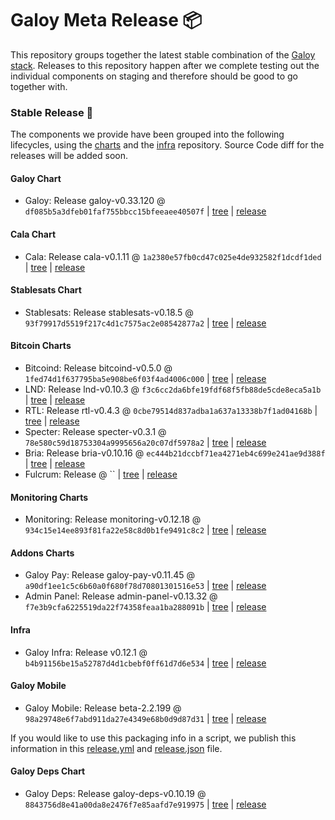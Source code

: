 # Galoy Meta Release 📦

This repository groups together the latest stable combination of the [Galoy stack](https://github.com/GaloyMoney/awesome-galoy#tech-components).
Releases to this repository happen after we complete testing out the individual components on staging and therefore should be good to go together with.

### Stable Release 🎉

The components we provide have been grouped into the following lifecycles, using the [charts](https://github.com/GaloyMoney/charts) and the [infra](https://github.com/GaloyMoney/galoy-infra) repository.
Source Code diff for the releases will be added soon.

#### Galoy Chart
- Galoy: Release galoy-v0.33.120 @ `df085b5a3dfeb01faf755bbcc15bfeeaee40507f` | [tree](https://github.com/GaloyMoney/charts/tree/df085b5a3dfeb01faf755bbcc15bfeeaee40507f/charts/galoy) | [release](https://github.com/GaloyMoney/charts/releases/tag/galoy-v0.33.120)

#### Cala Chart
- Cala: Release cala-v0.1.11 @ `1a2380e57fb0cd47c025e4de932582f1dcdf1ded` | [tree](https://github.com/GaloyMoney/charts/tree/1a2380e57fb0cd47c025e4de932582f1dcdf1ded/charts/cala) | [release](https://github.com/GaloyMoney/charts/releases/tag/cala-v0.1.11)

#### Stablesats Chart
- Stablesats: Release stablesats-v0.18.5 @ `93f79917d5519f217c4d1c7575ac2e08542877a2` | [tree](https://github.com/GaloyMoney/charts/tree/93f79917d5519f217c4d1c7575ac2e08542877a2/charts/stablesats) | [release](https://github.com/GaloyMoney/charts/releases/tag/stablesats-v0.18.5)

#### Bitcoin Charts
- Bitcoind: Release bitcoind-v0.5.0 @ `1fed74d1f637795ba5e908be6f03f4ad4006c000` | [tree](https://github.com/GaloyMoney/charts/tree/1fed74d1f637795ba5e908be6f03f4ad4006c000/charts/bitcoind) | [release](https://github.com/GaloyMoney/charts/releases/tag/bitcoind-v0.5.0)
- LND: Release lnd-v0.10.3 @ `f3c6cc2da6bfe19fdf68f5fb88de5cde8eca5a1b` | [tree](https://github.com/GaloyMoney/charts/tree/f3c6cc2da6bfe19fdf68f5fb88de5cde8eca5a1b/charts/lnd) | [release](https://github.com/GaloyMoney/charts/releases/tag/lnd-v0.10.3)
- RTL: Release rtl-v0.4.3 @ `0cbe79514d837adba1a637a13338b7f1ad04168b` | [tree](https://github.com/GaloyMoney/charts/tree/0cbe79514d837adba1a637a13338b7f1ad04168b/charts/rtl) | [release](https://github.com/GaloyMoney/charts/releases/tag/rtl-v0.4.3)
- Specter: Release specter-v0.3.1 @ `78e580c59d18753304a9995656a20c07df5978a2` | [tree](https://github.com/GaloyMoney/charts/tree/78e580c59d18753304a9995656a20c07df5978a2/charts/specter) | [release](https://github.com/GaloyMoney/charts/releases/tag/specter-v0.3.1)
- Bria: Release bria-v0.10.16 @ `ec444b21dccbf71ea4271eb4c699e241ae9d388f` | [tree](https://github.com/GaloyMoney/charts/tree/ec444b21dccbf71ea4271eb4c699e241ae9d388f/charts/bria) | [release](https://github.com/GaloyMoney/charts/releases/tag/bria-v0.10.16)
- Fulcrum: Release  @ `` | [tree](https://github.com/GaloyMoney/charts/tree//charts/fulcrum) | [release](https://github.com/GaloyMoney/charts/releases/tag/)

#### Monitoring Charts
- Monitoring: Release monitoring-v0.12.18 @ `934c15e14ee893f81fa22e58c8d0b1fe9491c8c2` | [tree](https://github.com/GaloyMoney/charts/tree/934c15e14ee893f81fa22e58c8d0b1fe9491c8c2/charts/monitoring) | [release](https://github.com/GaloyMoney/charts/releases/tag/monitoring-v0.12.18)

#### Addons Charts
- Galoy Pay: Release galoy-pay-v0.11.45 @ `a90df1ee1c5c6b60a0f680f78d70801301516e53` | [tree](https://github.com/GaloyMoney/charts/tree/a90df1ee1c5c6b60a0f680f78d70801301516e53/charts/galoy-pay) | [release](https://github.com/GaloyMoney/charts/releases/tag/galoy-pay-v0.11.45)
- Admin Panel: Release admin-panel-v0.13.32 @ `f7e3b9cfa6225519da22f74358feaa1ba288091b` | [tree](https://github.com/GaloyMoney/charts/tree/f7e3b9cfa6225519da22f74358feaa1ba288091b/charts/admin-panel) | [release](https://github.com/GaloyMoney/charts/releases/tag/admin-panel-v0.13.32)

#### Infra

- Galoy Infra: Release v0.12.1 @ `b4b91156be15a52787d4d1cbebf0ff61d7d6e534` | [tree](https://github.com/GaloyMoney/galoy-infra/tree/b4b91156be15a52787d4d1cbebf0ff61d7d6e534) | [release](https://github.com/GaloyMoney/galoy-infra/releases/tag/v0.12.1)

#### Galoy Mobile

- Galoy Mobile: Release beta-2.2.199 @ `98a29748e6f7abd911da27e4349e68b0d9d87d31` | [tree](https://github.com/GaloyMoney/galoy-mobile/tree/98a29748e6f7abd911da27e4349e68b0d9d87d31) | [release](https://github.com/GaloyMoney/galoy-mobile/releases/tag/beta-2.2.199)

If you would like to use this packaging info in a script, we publish this information in this [release.yml](./release.yml) and [release.json](./release.json) file.

#### Galoy Deps Chart
- Galoy Deps: Release galoy-deps-v0.10.19 @ `8843756d8e41a00da8e2476f7e85aafd7e919975` | [tree](https://github.com/GaloyMoney/charts/tree/8843756d8e41a00da8e2476f7e85aafd7e919975/charts/galoy-deps) | [release](https://github.com/GaloyMoney/charts/releases/tag/galoy-deps-v0.10.19)
